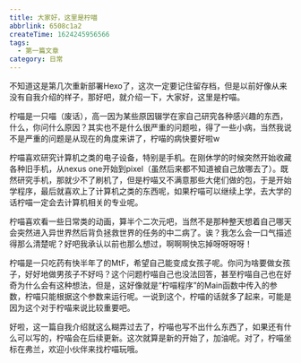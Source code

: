```yaml
---
title: 大家好，这里是柠喵
abbrlink: 6508c1a2
createTime: 1624245956566
tags:
  - 第一篇文章
category: 日常
---
```

不知道这是第几次重新部署Hexo了，这次一定要记住留存档，但是以前好像从来没有自我介绍的样子，那好吧，就介绍一下，大家好，这里是柠喵。

<!--more-->

柠喵是一只喵（废话），高一因为某些原因辍学在家自己研究各种感兴趣的东西，什么，你问什么原因？其实也不是什么很严重的问题啦，得了一些小病，当然我说不是严重的问题是从现在的角度来讲了，柠喵的病快要好啦w

柠喵喜欢研究计算机之类的电子设备，特别是手机。在刚休学的时候突然开始收藏各种旧手机，从nexus one开始到pixel（虽然后来都不知道被自己放哪去了）。既然研究手机，那就少不了刷机了，但是柠喵又不满意那些大佬们做的包，于是开始学程序，最后就喜欢上了计算机之类的东西呢，如果柠喵可以继续上学，去大学的话柠喵一定会去计算机相关的专业呢。

柠喵喜欢看一些日常类的动画，算半个二次元吧，当然不是那种整天想着自己哪天会突然进入异世界然后背负拯救世界的任务的中二病了。诶？我怎么会一口气描述得那么清楚呢？好吧我承认以前也那么想过，啊啊啊快忘掉呀呀呀呀！

柠喵是一只吃药有快半年了的MtF，希望自己能变成女孩子呢。你问为啥要做女孩子，好好地做男孩子不好吗？这个问题柠喵自己也没法回答，甚至柠喵自己也在好奇为什么会有这种想法，但是，这好像就是“柠喵程序”的Main函数中传入的参数，柠喵只能根据这个参数来运行呢。一说到这个，柠喵的话就多了起来，可能是因为这个对于柠喵来说比较重要吧。

好啦，这一篇自我介绍就这么糊弄过去了，柠喵也写不出什么东西了，如果还有什么可以写的，柠喵会在后续更新。这次就算是新的开始了，加油呢。对了，柠喵坐标在弗兰，欢迎小伙伴来找柠喵玩哦。
